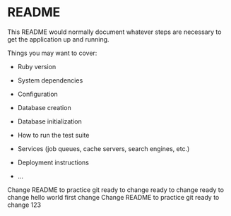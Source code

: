 

# README

This README would normally document whatever steps are necessary to get the
application up and running.

Things you may want to cover:

* Ruby version

* System dependencies

* Configuration

* Database creation

* Database initialization

* How to run the test suite

* Services (job queues, cache servers, search engines, etc.)

* Deployment instructions

* ...


Change README to practice git
ready to change
ready to change
ready to change
hello world
first change
Change README to practice git
ready to change
123

